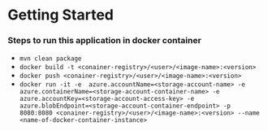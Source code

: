 # Getting Started

### Steps to run this application in docker container

* `mvn clean package`
* `docker build -t <conainer-registry>/<user>/<image-name>:<version>`
* `docker push <conainer-registry>/<user>/<image-name>:<version>`
* `docker run -it -e  azure.accountName=<storage-account-name> -e azure.containerName=<storage-account-container-name> -e azure.accountKey=<storage-account-access-key> -e azure.blobEndpoint=<storage-account-container-endpoint> -p 8080:8080 <conainer-registry>/<user>/<image-name>:<version> --name <name-of-docker-container-instance>`
